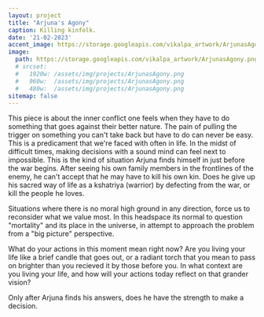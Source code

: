 ```yaml
---
layout: project
title: "Arjuna's Agony"
caption: Killing kinfolk.
date: '21-02-2023'
accent_image: https://storage.googleapis.com/vikalpa_artwork/ArjunasAgony.png   
image: 
  path: https://storage.googleapis.com/vikalpa_artwork/ArjunasAgony.png
  # srcset: 
  #   1920w: /assets/img/projects/ArjunasAgony.png
  #   960w:  /assets/img/projects/ArjunasAgony.png
  #   480w:  /assets/img/projects/ArjunasAgony.png
sitemap: false
---
```


This piece is about the inner conflict one feels when they have to do something that goes against their better nature. The pain of pulling the trigger on something you can't take back but have to do can never be easy. This is a predicament that we're faced with often in life. In the midst of difficult times, making decisions with a sound mind can feel next to impossible. 
This is the kind of situation Arjuna finds himself in just before the war begins. After seeing his own family members in the frontlines of the enemy, he can't accept that he may have to kill his own kin. Does he give up his sacred way of life as a kshatriya (warrior) by defecting from the war, or kill the people he loves.   

Situations where there is no moral high ground in any direction, force us to reconsider what we value most. In this headspace its normal to question "mortality" and its place in the universe, in attempt to approach the problem from a "big picture" perspective. 

What do your actions in this moment mean right now? Are you living your life like a brief candle that goes out, or a radiant torch that you mean to pass on brighter than you recieved it by those before you. In what context are you living your life, and how will your actions today reflect on that grander vision? 

Only after Arjuna finds his answers, does he have the strength to make a decision.        